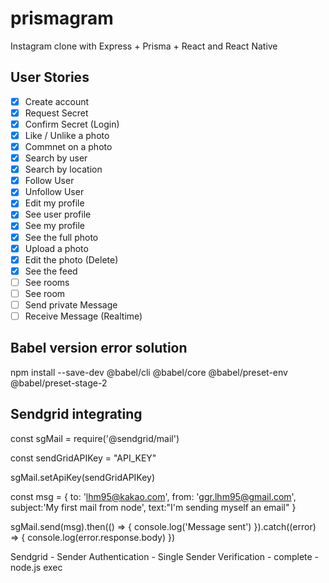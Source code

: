 # prismagram

Instagram clone with Express + Prisma + React and React Native

## User Stories

- [x] Create account
- [x] Request Secret
- [x] Confirm Secret (Login)
- [x] Like / Unlike a photo
- [x] Commnet on a photo
- [x] Search by user
- [x] Search by location
- [x] Follow User
- [x] Unfollow User
- [x] Edit my profile
- [x] See user profile
- [x] See my profile
- [x] See the full photo
- [x] Upload a photo
- [x] Edit the photo (Delete)
- [x] See the feed
- [ ] See rooms
- [ ] See room
- [ ] Send private Message
- [ ] Receive Message (Realtime)

## Babel version error solution

npm install --save-dev @babel/cli @babel/core @babel/preset-env @babel/preset-stage-2

## Sendgrid integrating

const sgMail = require('@sendgrid/mail')

const sendGridAPIKey = "API_KEY"

sgMail.setApiKey(sendGridAPIKey)

const msg = {
to: 'lhm95@kakao.com',
from: 'ggr.lhm95@gmail.com',
subject:'My first mail from node',
text:"I'm sending myself an email"
}

sgMail.send(msg).then(() => {
console.log('Message sent')
}).catch((error) => {
console.log(error.response.body)
})

Sendgrid - Sender Authentication - Single Sender Verification - complete - node.js exec
